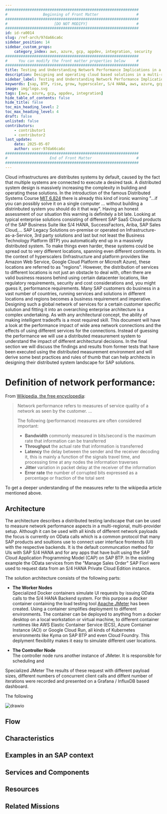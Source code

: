 ```yaml
---
############################################################
#                Beginning of Front Matter                 #
############################################################
#                     [DO NOT MODIFY]                      #
############################################################
id: id-ra0014
slug: /ref-arch/97da66ca6c
sidebar_position: 14
sidebar_custom_props:
    category_index: aws, azure, gcp, appdev, integration, security
############################################################
#     You can modify the front matter properties below     #
############################################################
title: Testing and Understanding Network Performance Implications in a Multi-Regional Solution Setup
description: Designing and operating cloud based solutions in a multi-regional setup are technically advanced tasks. The solution and application design, usage of different network providers and last but not least the geographical placement of services have an impact on the overall performance.
sidebar_label: Testing and Understanding Network Performance Implications in a Multi Regional Solution Setup
keywords: [sap, BTP, rise, grow, hyperscaler, S/4 HANA, aws, azure, gcp, odata, privatelink, wan, internet]
image: img/logo.svg
tags: [aws, azure, gcp, appdev, integration]
hide_table_of_contents: false
hide_title: false
toc_min_heading_level: 2
toc_max_heading_level: 4
draft: false
unlisted: false
contributors:
    - contributor1
    - contributor2
last_update:
    date: 2025-05-07
    author: user-97da66ca6c
############################################################
#                   End of Front Matter                    #
############################################################
---
```


<!-- Add the 'why?' for this architecture. Why do we have it? What is its purpose -->

Cloud infrastructures are distributes systems by default, caused by the fact that multiple systems are connected to execute a desired task. A distributed system design is massively increasing the complexity in building and operating these solutions. In the introduction of the famous Distributed Systems Course [MIT 6.824]() there is already this kind of ironic warning "...if you can possibly solve it on a single computer ... without building a distrinbuted system you should do it that way". Having an honest assessment of our situation this warning is definitely a bit late. 
Looking at typical enterprise solutions consisting of different SAP SaaS Cloud products of the SAP Business Suite like S/4 HANA, SuccessFactors, Ariba, SAP Sales Cloud,... SAP Legacy Solutions on-premise or operated on Infrastructure-as-a-Service, 3rd party solutions and last but not least the Business Technology Platform (BTP) you automatically end up in a massively distributed system. To make things even harder, these systems could be spread out to very different locations, spanning even different continents. 
In the context of hyperscalers (Infrastructure and platform providers like Amazon Web Service, Google Cloud Platform or Microsft Azure), these locations are referred to as "regions".
However, the distribution of services to different locations is not just an obstacle to deal with, often there are valid business reasons behind using certain datacenter locations, like regulatory requirements, security and cost considerations and, you might guess it, performance requirements. 
Many SAP customers do business in a vast number of countries, running services and solutions in different locations and regions becomes a business requirement and imperative.
Designing such a global network of services for a certain customer specific solution and fitting it into an overarching enterprise architecture is a complex undertaking. As with any architectural concept, the ability of making intelligent tradeoffs is a most required skill.
This document will have a look at the performance impact of wide area network connections and the effects of using different services for the connections. Instead of guessing the performance we will use a distributed measurement system to understand the impact of different architectural decisions. In the final section we will discuss the findings and results from former tests that have been executed using the distributed measurement environment and will derive some best practices and rules of thumb that can help architects in designing their distributed system landscape for SAP solutions.

# Definition of network performance:
From [Wikipedia, the free encyclopedia](https://en.wikipedia.org/wiki/Network_performance):  
> Network performance refers to measures of service quality of a network as seen by the customer. ...
> 
> The following (performance) measures are often considered important:
> 
> * **Bandwidth** commonly measured in bits/second is the maximum rate that information can be transferred
> * **Throughput** the actual rate that information is transferred
> * **Latency** the delay between the sender and the receiver decoding it, this is mainly a function of the signals travel time, and processing time at any nodes the information traverses
> * **Jitter** variation in packet delay at the receiver of the information
> * **Error rate** the number of corrupted bits expressed as a percentage or fraction of the total sent


To get a deeper understanding of the measures refer to the wikipedia article mentioned above. 


## Architecture

The architecture describes a distributed testing landscape that can be used to measure network performance aspects in a multi-regional, multi-provider setup. Although it can be used with all kinds of different network payloads the focus is currently on OData calls which is a common protocol that many SAP products and soultions use to connect user interface frontends (UI) with the respective backends. It is the default communcation method for UIs with SAP S/4 HANA and for any apps that have built using the SAP Cloud Application Programming Model (CAP) on SAP BTP.
In the existing example the OData services from the "Manage Sales Order" SAP Fiori were used to request data from an S/4 HANA Private Cloud Edition instance.  

The solution architecture consists of the following parts:

* **The Worker Nodes**    
Specialized Docker containers simulate UI requests by issuing OData calls to the S/4 HANA Backend system. For this purpose a docker container containing the load testing tool [Apache JMeter](https://jmeter.apache.org) has been created. 
Using a container simplifies deployment to different environments. The container can be deployed to anything from a docker desktop on a local workstation or virtual machine, to different container runtimes like AWS Elastic Container Service (ECS), Azure Container Instance (ACI) or Google Cloud Run, all kinds of Kubernetes environments like Kyma on SAP BTP and even Cloud Foundry. This deplyment flexibility makes it easy to simulate different user locations.

* **The Controller Node**  
The controller node runs another instance of JMeter. It is responsible for scheduling and







Specialized JMeter  The results of these request with different payload sizes, different numbers of concurrent client calls and diffent number of iterations were recorded and presented on a Grafana / InfluxDB based dashboard.

The following 


<!-- The drawio "image" should appear right after the Solution Diagram SVG image -->
<!-- Note: [PLACEHOLDER] Please update the drawio with your architecture's drawio  -->

![drawio](drawio/template.drawio)

## Flow

<!-- Add your flow content here -->

## Characteristics

<!-- Add your characteristics content here -->

## Examples in an SAP context

<!-- Add your SAP context examples here -->

## Services and Components

<!-- Add your services and components here -->

## Resources

<!-- Add your resources here -->

## Related Missions

<!-- Add related missions here -->
